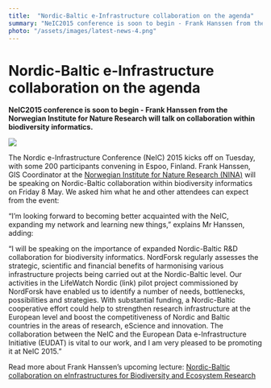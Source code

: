 ```yaml
---
title:  "Nordic-Baltic e-Infrastructure collaboration on the agenda" 
summary: "NeIC2015 conference is soon to begin - Frank Hanssen from the Norwegian Institute for Nature Research will talk on collaboration within biodiversity informatics."
photo: "/assets/images/latest-news-4.png"
---
```


Nordic-Baltic e-Infrastructure collaboration on the agenda
==========================================================

**NeIC2015 conference is soon to begin - Frank Hanssen from the Norwegian Institute for Nature Research will talk on collaboration within biodiversity informatics.**

<a href="{% include baseurl %}/assets/images/news/frank-hanssen.jpeg"> <img class="smallpic" src="{% include baseurl %}/assets/images/news/frank-hanssen-mini.jpeg"> </a>

The Nordic e-Infrastructure Conference (NeIC) 2015 kicks off on Tuesday, with some 200 participants convening in Espoo, Finland. Frank Hanssen, GIS Coordinator at the [Norwegian Institute for Nature Research (NINA)](http://www.nina.no/english/Home) will be speaking on Nordic-Baltic collaboration within biodiversity informatics on Friday 8 May. We asked him what he and other attendees can expect from the event:

“I’m looking forward to becoming better acquainted with the NeIC, expanding my network and learning new things,” explains Mr Hanssen, adding:

“I will be speaking on the importance of expanded Nordic-Baltic R&D collaboration for biodiversity informatics. NordForsk regularly assesses the strategic, scientific and financial benefits of harmonising various infrastructure projects being carried out at the Nordic-Baltic level. Our activities in the LifeWatch Nordic (link) pilot project commissioned by NordForsk have enabled us to identify a number of needs, bottlenecks, possibilities and strategies. With substantial funding, a Nordic-Baltic cooperative effort could help to strengthen research infrastructure at the European level and boost the competitiveness of Nordic and Baltic countries in the areas of research, eScience and innovation. The collaboration between the NeIC and the European Data e-Infrastructure Initiative (EUDAT) is vital to our work, and I am very pleased to be promoting it at NeIC 2015.”

Read more about Frank Hanssen’s upcoming lecture: [Nordic-Baltic collaboration on eInfrastructures for Biodiversity and Ecosystem Research](http://neic2015.nordforsk.org/display/NeIC2015/Nordic-+Baltic+collaboration+on+eInfrastructures+for+Biodiversity+and+Ecosystem+Research)

